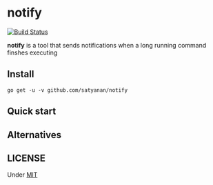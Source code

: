 # notify
[![Build Status](https://travis-ci.com/satyanan/notify.svg?branch=master)](https://travis-ci.com/satyanan/notify)

**notify** is a tool that sends notifications when a long running command finshes executing

## Install
```
go get -u -v github.com/satyanan/notify
```

## Quick start

## Alternatives

## LICENSE
Under [MIT](LICENSE)
